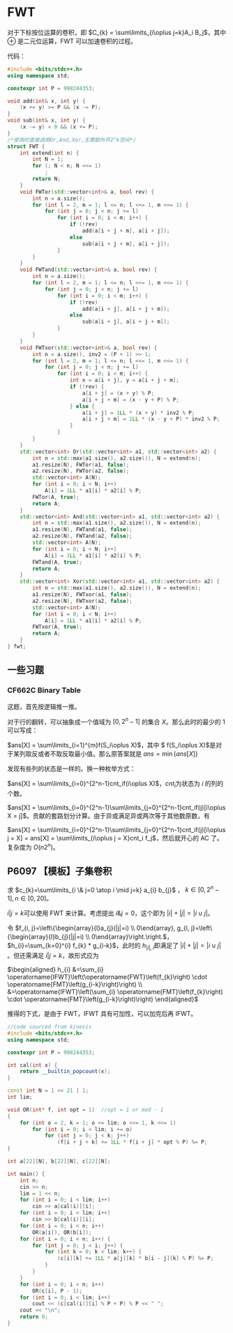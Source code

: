 # FWT

对于下标按位运算的卷积，即 $C_{k} = \sum\limits_{i\oplus j=k}A_i B_j$​，其中 $\oplus$​​​ 是二元位运算，FWT 可以加速卷积的过程。

代码：

```cpp
#include <bits/stdc++.h>
using namespace std;

constexpr int P = 998244353;

void add(int& x, int y) {
    (x += y) >= P && (x -= P);
}
void sub(int& x, int y) {
    (x -= y) < 0 && (x += P);
}
/*使用时直接调用Or,And,Xor,无需额外开2^k空间*/
struct FWT {
    int extend(int n) {
        int N = 1;
        for (; N < n; N <<= 1)
            ;
        return N;
    }
    void FWTor(std::vector<int>& a, bool rev) {
        int n = a.size();
        for (int l = 2, m = 1; l <= n; l <<= 1, m <<= 1) {
            for (int j = 0; j < n; j += l)
                for (int i = 0; i < m; i++) {
                    if (!rev)
                        add(a[i + j + m], a[i + j]);
                    else
                        sub(a[i + j + m], a[i + j]);
                }
        }
    }
    void FWTand(std::vector<int>& a, bool rev) {
        int n = a.size();
        for (int l = 2, m = 1; l <= n; l <<= 1, m <<= 1) {
            for (int j = 0; j < n; j += l)
                for (int i = 0; i < m; i++) {
                    if (!rev)
                        add(a[i + j], a[i + j + m]);
                    else
                        sub(a[i + j], a[i + j + m]);
                }
        }
    }
    void FWTxor(std::vector<int>& a, bool rev) {
        int n = a.size(), inv2 = (P + 1) >> 1;
        for (int l = 2, m = 1; l <= n; l <<= 1, m <<= 1) {
            for (int j = 0; j < n; j += l)
                for (int i = 0; i < m; i++) {
                    int x = a[i + j], y = a[i + j + m];
                    if (!rev) {
                        a[i + j] = (x + y) % P;
                        a[i + j + m] = (x - y + P) % P;
                    } else {
                        a[i + j] = 1LL * (x + y) * inv2 % P;
                        a[i + j + m] = 1LL * (x - y + P) * inv2 % P;
                    }
                }
        }
    }
    std::vector<int> Or(std::vector<int> a1, std::vector<int> a2) {
        int n = std::max(a1.size(), a2.size()), N = extend(n);
        a1.resize(N), FWTor(a1, false);
        a2.resize(N), FWTor(a2, false);
        std::vector<int> A(N);
        for (int i = 0; i < N; i++)
            A[i] = 1LL * a1[i] * a2[i] % P;
        FWTor(A, true);
        return A;
    }
    std::vector<int> And(std::vector<int> a1, std::vector<int> a2) {
        int n = std::max(a1.size(), a2.size()), N = extend(n);
        a1.resize(N), FWTand(a1, false);
        a2.resize(N), FWTand(a2, false);
        std::vector<int> A(N);
        for (int i = 0; i < N; i++)
            A[i] = 1LL * a1[i] * a2[i] % P;
        FWTand(A, true);
        return A;
    }
    std::vector<int> Xor(std::vector<int> a1, std::vector<int> a2) {
        int n = std::max(a1.size(), a2.size()), N = extend(n);
        a1.resize(N), FWTxor(a1, false);
        a2.resize(N), FWTxor(a2, false);
        std::vector<int> A(N);
        for (int i = 0; i < N; i++)
            A[i] = 1LL * a1[i] * a2[i] % P;
        FWTxor(A, true);
        return A;
    }
} fwt;
```

## 一些习题

### CF662C Binary Table

这题，首先按逻辑推一推。

对于行的翻转，可以抽象成一个值域为 $[0,2^n-1]$​​ 的集合 $X$​​。那么此时的最少的 1 可以写成：

$ans[X] = \sum\limits_{i=1}^{m}f(S_i\oplus X)$​​，其中 $ f(S_i\oplus X)$​ ​是对于某列取反或者不取反取最小值。那么原答案就是 $ans = \min\{ans[X]\}$​​

发现有些列的状态是一样的。换一种枚举方式：

$ans[X] = \sum\limits_{i=0}^{2^n-1}cnt_if(i\oplus X)$​，$cnt_i$​ 为状态为 $i$ ​的列的个数。

$ans[X] = \sum\limits_{i=0}^{2^n-1}\sum\limits_{j=0}^{2^n-1}cnt_if(j)[i\oplus X = j]$。贡献的套路划分计算。由于异或满足异或两次等于其他数原数，有

$ans[X] = \sum\limits_{i=0}^{2^n-1}\sum\limits_{j=0}^{2^n-1}cnt_if(j)[i\oplus j = X] = ans[X] = \sum\limits_{i\oplus j = X}cnt_i f_j$​，然后就开心的 AC 了。复杂度为 $O(n2^n)$​​。

## P6097 【模板】子集卷积

求 $c_{k}=\sum\limits_{i \& j=0 \atop i \mid j=k} a_{i} b_{j}$​ ， $k\in[0,2^n-1],n\in[0,20]$​。

$i | j = k$​ 可以使用 FWT 来计算。考虑提出 $i\&j = 0$​，这个即为 $|i| + |j| = |i \cup j|$​​。

令 $f_{i, j}=\left\{\begin{array}{l}a_{j}(|j|=i) \\ 0\end{array}, g_{i, j}=\left\{\begin{array}{l}b_{j}(|j|=i) \\ 0\end{array}\right.\right.$​，$h_{i}=\sum_{k=0}^{i} f_{k} * g_{i-k}$​，此时的 $h_{|i|,i}$​ 即满足了 $|i| + |j| = |i \cup j|$​。但还需满足 $i | j = k$​​，故形式应为

$\begin{aligned} h_{i} &=\sum_{i} \operatorname{IFWT}\left(\operatorname{FWT}\left(f_{k}\right) \cdot \operatorname{FMT}\left(g_{i-k}\right)\right) \\ &=\operatorname{IFWT}\left(\sum_{i} \operatorname{FMT}\left(f_{k}\right) \cdot \operatorname{FMT}\left(g_{i-k}\right)\right) \end{aligned}$

推得的下式，是由于 FWT，IFWT 具有可加性，可以加完后再 IFWT。

```cpp
//code sourced from kinesis
#include <bits/stdc++.h>
using namespace std;

constexpr int P = 998244353;

int cal(int x) {
    return __builtin_popcount(x);
}

const int N = 1 << 21 | 1;
int lim;

void OR(int* f, int opt = 1)  //opt = 1 or mod - 1
{
    for (int o = 2, k = 1; o <= lim; o <<= 1, k <<= 1)
        for (int i = 0; i < lim; i += o)
            for (int j = 0; j < k; j++)
                (f[i + j + k] += 1LL * f[i + j] * opt % P) %= P;
}

int a[22][N], b[22][N], c[22][N];

int main() {
    int n;
    cin >> n;
    lim = 1 << n;
    for (int i = 0; i < lim; i++)
        cin >> a[cal(i)][i];
    for (int i = 0; i < lim; i++)
        cin >> b[cal(i)][i];
    for (int i = 0; i < n; i++)
        OR(a[i]), OR(b[i]);
    for (int i = 0; i < n; i++) {
        for (int j = 0; j < i; j++) {
            for (int k = 0; k < lim; k++) {
                (c[i][k] += 1LL * a[j][k] * b[i - j][k] % P) %= P;
            }
        }
    }
    for (int i = 0; i < n; i++)
        OR(c[i], P - 1);
    for (int i = 0; i < lim; i++)
        cout << (c[cal(i)][i] % P + P) % P << " ";
    cout << "\n";
    return 0;
}

```

